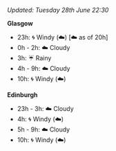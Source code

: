 *Updated: Tuesday 28th June 22:30*

**Glasgow**

* 23h: :cyclone: Windy (:cloud:) [:cloud: as of 20h]
* 0h - 2h: :cloud: Cloudy
* 3h: :umbrella: Rainy
* 4h - 9h: :cloud: Cloudy
* 10h: :cyclone: Windy (:cloud:)

**Edinburgh**

* 23h - 3h: :cloud: Cloudy
* 4h: :cyclone: Windy (:cloud:)
* 5h - 9h: :cloud: Cloudy
* 10h: :cyclone: Windy (:cloud:)
